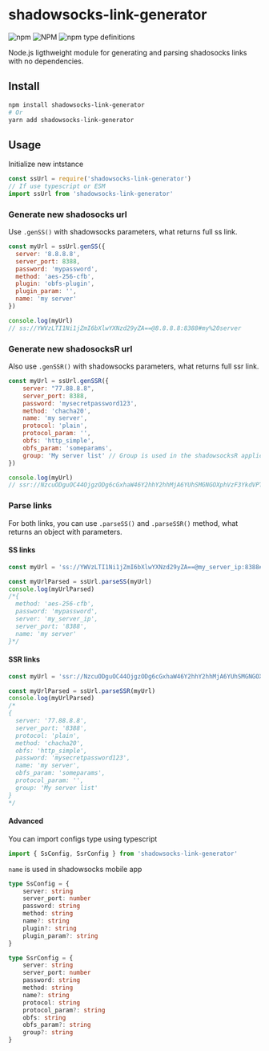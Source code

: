 # shadowsocks-link-generator
![npm](https://img.shields.io/npm/v/shadowsocks-link-generator?style=flat-square)
![NPM](https://img.shields.io/npm/l/shadowsocks-link-generator?style=flat-square)
![npm type definitions](https://img.shields.io/npm/types/shadowsocks-link-generator?style=flat-square)


Node.js ligthweight module for generating and parsing shadosocks links with no dependencies.

## Install
```sh
npm install shadowsocks-link-generator
# Or
yarn add shadowsocks-link-generator
```

## Usage

Initialize new intstance
```js
const ssUrl = require('shadowsocks-link-generator')
// If use typescript or ESM
import ssUrl from 'shadowsocks-link-generator'
```
### Generate new shadosocks url

Use `.genSS()` with shadowsocks parameters, what returns full ss link.

```js
const myUrl = ssUrl.genSS({
  server: '8.8.8.8',
  server_port: 8388,
  password: 'mypassword',
  method: 'aes-256-cfb',
  plugin: 'obfs-plugin',
  plugin_param: '',
  name: 'my server'
})

console.log(myUrl)
// ss://YWVzLTI1Ni1jZmI6bXlwYXNzd29yZA==@8.8.8.8:8388#my%20server
```

### Generate new shadosocksR url

Also use `.genSSR()` with shadowsocks parameters, what returns full ssr link.

```js
const myUrl = ssUrl.genSSR({
    server: "77.88.8.8",
    server_port: 8388,
    password: 'mysecretpassword123',
    method: 'chacha20',
    name: 'my server',
    protocol: 'plain',
    protocol_param: '',
    obfs: 'http_simple',
    obfs_param: 'someparams',
    group: 'My server list' // Group is used in the shadowsocksR application
})

console.log(myUrl)
// ssr://NzcuODguOC44OjgzODg6cGxhaW46Y2hhY2hhMjA6YUhSMGNGOXphVzF3YkdVPTpteXNlY3JldHBhc3N3b3JkMTIzLz9vYmZzcGFyYW09YzI5dFpYQmhjbUZ0Y3c9PSZwcm90b3BhcmFtPSZyZW1hcmtzPWJYa2djMlZ5ZG1WeSZncm91cD1UWGtnYzJWeWRtVnlJR3hwYzNRPQ==
```

### Parse links

For both links, you can use `.parseSS()` and `.parseSSR()` method, what returns an object with parameters.

#### SS links

```js
const myUrl = 'ss://YWVzLTI1Ni1jZmI6bXlwYXNzd29yZA==@my_server_ip:8388#my%20server'

const myUrlParsed = ssUrl.parseSS(myUrl)
console.log(myUrlParsed)
/*{
  method: 'aes-256-cfb',
  password: 'mypassword',
  server: 'my_server_ip',
  server_port: '8388',
  name: 'my server'
}*/
```

#### SSR links

```js
const myUrl = 'ssr://NzcuODguOC44OjgzODg6cGxhaW46Y2hhY2hhMjA6YUhSMGNGOXphVzF3YkdVPTpteXNlY3JldHBhc3N3b3JkMTIzLz9vYmZzcGFyYW09YzI5dFpYQmhjbUZ0Y3c9PSZwcm90b3BhcmFtPSZyZW1hcmtzPWJYa2djMlZ5ZG1WeSZncm91cD1UWGtnYzJWeWRtVnlJR3hwYzNRPQ=='

const myUrlParsed = ssUrl.parseSSR(myUrl)
console.log(myUrlParsed)
/*
{
  server: '77.88.8.8',
  server_port: '8388',
  protocol: 'plain',
  method: 'chacha20',
  obfs: 'http_simple',
  password: 'mysecretpassword123',
  name: 'my server',
  obfs_param: 'someparams',
  protocol_param: '',
  group: 'My server list'
}
*/
```

#### Advanced

You can import configs type using typescript

```typescript
import { SsConfig, SsrConfig } from 'shadowsocks-link-generator'
```
`name` is used in shadowsocks mobile app
```typescript
type SsConfig = {
    server: string
    server_port: number
    password: string
    method: string
    name?: string
    plugin?: string
    plugin_param?: string
}

type SsrConfig = {
    server: string
    server_port: number
    password: string
    method: string
    name?: string
    protocol: string
    protocol_param?: string
    obfs: string
    obfs_param?: string
    group?: string
}
```

